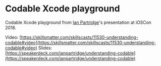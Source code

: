 # Codable Xcode playground

Codable Xcode playground from [Ian Partridge](https://twitter.com/alfa)'s presentation at iOSCon 2018.

Video: [https://skillsmatter.com/skillscasts/11530-understanding-codable#video](https://skillsmatter.com/skillscasts/11530-understanding-codable#video)
Slides: [https://speakerdeck.com/ianpartridge/understanding-codable](https://speakerdeck.com/ianpartridge/understanding-codable)

